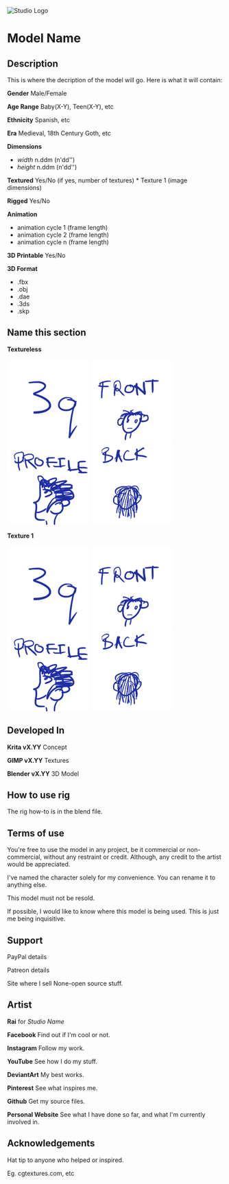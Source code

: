 ![Studio Logo](/images/logo.png)

# Model Name

## Description
This is where the decription of the model will go. Here is what it will contain:

**Gender** Male/Female

**Age Range** Baby(X-Y), Teen(X-Y), etc

**Ethnicity** Spanish, etc

**Era** Medieval, 18th Century Goth, etc

**Dimensions**
  * _width_ n.ddm (n'dd'')
  * _height_ n.ddm (n'dd'')
  
**Textured** Yes/No (if yes, number of textures)
	* Texture 1 (image dimensions)
	
**Rigged** Yes/No

**Animation**
  * animation cycle 1 (frame length)
  * animation cycle 2 (frame length)
  * animation cycle n (frame length)
  
**3D Printable** Yes/No

**3D Format**
  * .fbx
  * .obj
  * .dae
  * .3ds
  * .skp
  
## Name this section
**Textureless**

![3q](/FINAL/3q.png)
![Front](/FINAL/front.png)
![Side](/FINAL/profile.png)
![Back](/FINAL/back.png)

**Texture 1**

![3q](/FINAL/3q.png)
![Front](/FINAL/front.png)
![Side](/FINAL/profile.png)
![Back](/FINAL/back.png)
  
## Developed In
**Krita vX.YY** Concept

**GIMP vX.YY** Textures

**Blender vX.YY** 3D Model

## How to use rig
The rig how-to is in the blend file.

## Terms of use
You're free to use the model in any project, be it commercial or non-commercial,
without any restraint or credit. Although, any credit to the artist would be
appreciated.

I've named the character solely for my convenience. You can rename it to anything
else.

This model must not be resold.

If possible, I would like to know where this model is being used. This is just me
being inquisitive.

## Support
PayPal details

Patreon details

Site where I sell None-open source stuff.

## Artist
**Rai** for *Studio Name*

**Facebook** Find out if I'm cool or not.

**Instagram** Follow my work.

**YouTube** See how I do my stuff.

**DeviantArt** My best works.

**Pinterest** See what inspires me.

**Github** Get my source files.

**Personal Website** See what I have done so far, and what I'm currently involved in.

## Acknowledgements
Hat tip to anyone who helped or inspired.

Eg. cgtextures.com, etc